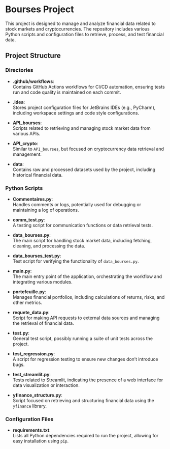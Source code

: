 # Bourses Project

This project is designed to manage and analyze financial data related to stock markets and cryptocurrencies. The repository includes various Python scripts and configuration files to retrieve, process, and test financial data.

## Project Structure

### Directories

- **.github/workflows**:  
  Contains GitHub Actions workflows for CI/CD automation, ensuring tests run and code quality is maintained on each commit.

- **.idea**:  
  Stores project configuration files for JetBrains IDEs (e.g., PyCharm), including workspace settings and code style configurations.

- **API_bourses**:  
  Scripts related to retrieving and managing stock market data from various APIs.

- **API_crypto**:  
  Similar to `API_bourses`, but focused on cryptocurrency data retrieval and management.

- **data**:  
  Contains raw and processed datasets used by the project, including historical financial data.

### Python Scripts

- **Commentaires.py**:  
  Handles comments or logs, potentially used for debugging or maintaining a log of operations.

- **comm_test.py**:  
  A testing script for communication functions or data retrieval tests.

- **data_bourses.py**:  
  The main script for handling stock market data, including fetching, cleaning, and processing the data.

- **data_bourses_test.py**:  
  Test script for verifying the functionality of `data_bourses.py`.

- **main.py**:  
  The main entry point of the application, orchestrating the workflow and integrating various modules.

- **portefeuille.py**:  
  Manages financial portfolios, including calculations of returns, risks, and other metrics.

- **requete_data.py**:  
  Script for making API requests to external data sources and managing the retrieval of financial data.

- **test.py**:  
  General test script, possibly running a suite of unit tests across the project.

- **test_regression.py**:  
  A script for regression testing to ensure new changes don’t introduce bugs.

- **test_streamlit.py**:  
  Tests related to Streamlit, indicating the presence of a web interface for data visualization or interaction.

- **yfinance_structure.py**:  
  Script focused on retrieving and structuring financial data using the `yfinance` library.

### Configuration Files

- **requirements.txt**:  
  Lists all Python dependencies required to run the project, allowing for easy installation using `pip`.
